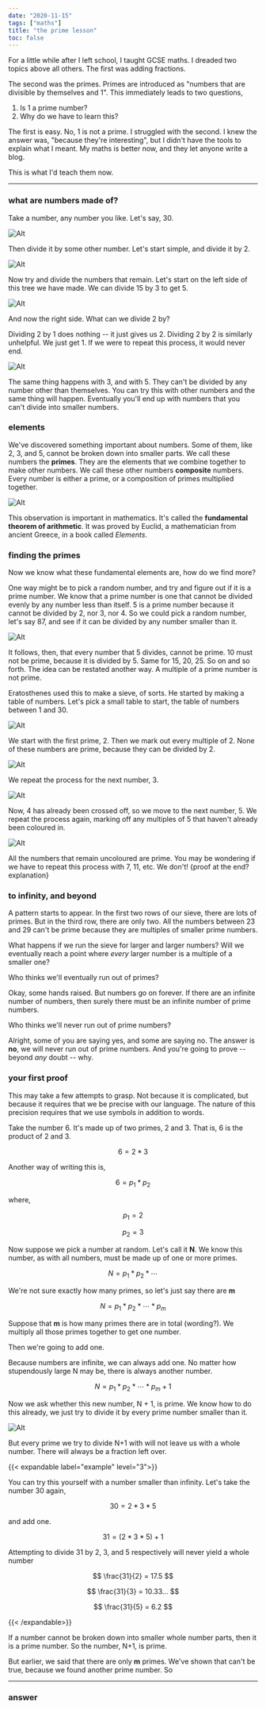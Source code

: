 ```yaml
---
date: "2020-11-15"
tags: ["maths"]
title: "the prime lesson"
toc: false
---
```


For a little while after I left school, I taught GCSE maths. I dreaded two topics above all others. The first was adding fractions. 

The second was the primes.  Primes are introduced as "numbers that are divisible by themselves and 1". This immediately leads to two questions,

1. Is 1 a prime number? 
2. Why do we have to learn this?

The first is easy. No, 1 is not a prime. I struggled with the second. I knew the answer was, "because they're interesting", but I didn't have the tools to explain what I meant. My maths is better now, and they let anyone write a blog.



This is what I'd teach them now.

---

### what are numbers made of?

Take a number, any number you like. Let's say, 30.

![Alt](/pictures/primes/prime_factor_tree_start.png#center)

Then divide it by some other number. Let's start simple, and divide it by 2.

![Alt](/pictures/primes/prime_factor_tree_begin.png#center)

Now try and divide the numbers that remain. Let's start on the left side of this tree we have made.  We can divide 15 by 3 to get 5.

![Alt](/pictures/primes/prime_factor_tree_middle.png#center)

And now the right side. What can we divide 2 by?

Dividing 2 by 1 does nothing -- it just gives us 2. Dividing 2 by 2 is similarly unhelpful. We just get 1. If we were to repeat this process, it would never end. 

![Alt](/pictures/primes/prime_factor_tree_ohno.png#center)

The same thing happens with 3, and with 5. They can't be divided by any number other than themselves. You can try this with other numbers and the same thing will happen. Eventually you'll end up with numbers that you can't divide into smaller numbers.



### elements

We've discovered something important about numbers. Some of them, like 2, 3, and 5, cannot be broken down into smaller parts. We call these numbers the **primes**. They are the elements that we combine together to make other numbers. We call these other numbers **composite** numbers. Every number is either a prime, or a composition of primes multiplied together. 

![Alt](/pictures/primes/composite_primes.png#center)

This observation is important in mathematics. It's called the **fundamental theorem of arithmetic**. It was proved by Euclid, a mathematician from ancient Greece, in a book called *Elements*.



### finding the primes

Now we know what these fundamental elements are, how do we find more?

One way might be to pick a random number, and try and figure out if it is a prime number. We know that a prime number is one that cannot be divided evenly by any number less than itself. 5 is a prime number because it cannot be divided by 2, nor 3, nor 4. So we could pick a random number, let's say 87, and see if it can be divided by any number smaller than it.

![Alt](/pictures/primes/prime_finding_division.png#center)







It follows, then, that every number that 5 divides, cannot be prime. 10 must not be prime, because it is divided by 5. Same for 15, 20, 25. So on and so forth. The idea can be restated another way. A multiple of a prime number is not prime.

Eratosthenes used this to make a sieve, of sorts. He started by making a table of numbers. Let's pick a small table to start, the table of numbers between 1 and 30.

![Alt](/pictures/primes/erastothenes_base.png#center)

We start with the first prime, 2. Then we mark out every multiple of 2. None of these numbers are prime, because they can be divided by 2. 

![Alt](/pictures/primes/erastothenes_twos.png#center)

We repeat the process for the next number, 3. 

![Alt](/pictures/primes/erastothenes_threes.png#center)

Now, 4 has already been crossed off, so we move to the next number, 5. We repeat the process again, marking off any multiples of 5 that haven't already been coloured in.

![Alt](/pictures/primes/erastothenes_fives.png#center)

All the numbers that remain uncoloured are prime. You may be wondering if we have to repeat this process with 7, 11, etc. We don't! {proof at the end? explanation}

### to infinity, and beyond

A pattern starts to appear. In the first two rows of our sieve, there are lots of primes. But in the third row, there are only two. All the numbers between 23 and 29 can't be prime because they are multiples of smaller prime numbers. 

What happens if we run the sieve for larger and larger numbers? Will we eventually reach a point where _every_ larger number is a multiple of a smaller one? 

Who thinks we'll eventually run out of primes?

Okay, some hands raised. But numbers go on forever. If there are an infinite number of numbers, then surely there must be an infinite number of prime numbers. 

Who thinks we'll never run out of prime numbers? 

Alright, some of you are saying yes, and some are saying no. The answer is **no**, we will never run out of prime numbers. And you're going to prove -- beyond _any_ doubt -- why.



### your first proof

This may take a few attempts to grasp. Not because it is complicated, but because it requires that we be precise with our language. The nature of this precision requires that we use symbols in addition to words.

Take the number 6. It's made up of two primes, 2 and 3. That is, 6 is the product of 2 and 3.

$$ 6 = 2 * 3 $$

Another way of writing this is,

$$ 6 = p_1 * p_2 $$

where,

$$ p_1 = 2 $$

$$ p_2 = 3 $$

Now suppose we pick a number at random. Let's call it **N**. We know this number, as with all numbers, must be made up of one or more primes.

$$ N = p_1 * p_2 * \cdots $$ 

We're not sure exactly how many primes, so let's just say there are **m**

$$ N = p_1 * p_2 * \cdots * p_m $$

Suppose that **m** is how many primes there are in total (wording?). We multiply all those primes together to get one number. 

Then we're going to add one. 

Because numbers are infinite, we can always add one. No matter how stupendously large N may be, there is always another number.

$$ N = p_1 * p_2 * \cdots * p_m + 1 $$

Now we ask whether this new number, N + 1, is prime. We know how to do this already, we just try to divide it by every prime number smaller than it. 

![Alt](/pictures/primes/prime_finding_division_proof.png#center)

But every prime we try to divide N+1 with will not leave us with a whole number. There will always be a fraction left over.

{{< expandable label="example" level="3">}}

You can try this yourself with a number smaller than infinity. Let's take the number 30 again,

$$ 30 = 2 * 3 * 5 $$

and add one.

$$ 31 = (2 * 3 * 5) + 1 $$

Attempting to divide 31 by 2, 3, and 5 respectively will never yield a whole number

$$ \frac{31}{2} = 17.5 $$

$$ \frac{31}{3} = 10.33... $$

$$ \frac{31}{5} = 6.2 $$

{{< /expandable>}}

If a number cannot be broken down into smaller whole number parts, then it is a prime number. So the number, N+1, is prime.

But earlier, we said that there are only **m** primes. We've shown that can't be true, because we found another prime number. So


---

### answer


